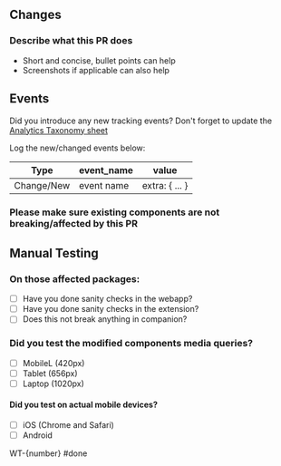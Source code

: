 ## Changes

### Describe what this PR does
- Short and concise, bullet points can help
- Screenshots if applicable can also help

## Events

Did you introduce any new tracking events?
Don't forget to update the [Analytics Taxonomy sheet](https://docs.google.com/spreadsheets/d/18Lv7zXges9QfVX5VYL1a-Hyl0e1sQ3sLr0OK8YZWKXI/edit#gid=0)

Log the new/changed events below:

| Type   | event_name  | value |
|--------|-------------|-------|
| Change/New | event name  | extra: { ... } |

### **Please make sure existing components are not breaking/affected by this PR**

## Manual Testing

### On those affected packages:
- [ ] Have you done sanity checks in the webapp?
- [ ] Have you done sanity checks in the extension?
- [ ] Does this not break anything in companion?

### Did you test the modified components media queries?
- [ ] MobileL (420px)
- [ ] Tablet (656px)
- [ ] Laptop (1020px)

#### Did you test on actual mobile devices?
- [ ] iOS (Chrome and Safari)
- [ ] Android

WT-{number} #done
